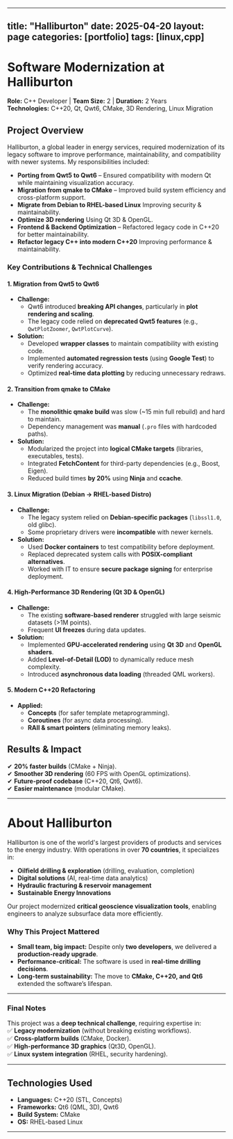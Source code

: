 
---
title: "Halliburton"
date: 2025-04-20
layout: page
categories: [portfolio]
tags: [linux,cpp]
---

# **Software Modernization at Halliburton**

**Role:** C++ Developer | **Team Size:** 2 | **Duration:** 2 Years  
**Technologies:** C++20, Qt, Qwt6, CMake, 3D Rendering, Linux Migration  

## **Project Overview**  

Halliburton, a global leader in energy services, required modernization of its legacy software to improve performance, maintainability, and compatibility with newer systems. My responsibilities included:  
- **Porting from Qwt5 to Qwt6** – Ensured compatibility with modern Qt while maintaining visualization accuracy.  
- **Migration from qmake to CMake** – Improved build system efficiency and cross-platform support.  
- **Migrate from Debian to RHEL-based Linux** Improving security & maintainability.  
- **Optimize 3D rendering** Using Qt 3D & OpenGL.  
- **Frontend & Backend Optimization** – Refactored legacy code in C++20 for better maintainability.  
- **Refactor legacy C++ into modern C++20** Improving performance & maintainability.  

### **Key Contributions & Technical Challenges**  

#### **1. Migration from Qwt5 to Qwt6**  
- **Challenge:**  
  - Qwt6 introduced **breaking API changes**, particularly in **plot rendering and scaling**.  
  - The legacy code relied on **deprecated Qwt5 features** (e.g., `QwtPlotZoomer`, `QwtPlotCurve`).  
- **Solution:**  
  - Developed **wrapper classes** to maintain compatibility with existing code.  
  - Implemented **automated regression tests** (using **Google Test**) to verify rendering accuracy.  
  - Optimized **real-time data plotting** by reducing unnecessary redraws.  

#### **2. Transition from qmake to CMake**  
- **Challenge:**  
  - The **monolithic qmake build** was slow (~15 min full rebuild) and hard to maintain.  
  - Dependency management was **manual** (`.pro` files with hardcoded paths).  
- **Solution:**  
  - Modularized the project into **logical CMake targets** (libraries, executables, tests).  
  - Integrated **FetchContent** for third-party dependencies (e.g., Boost, Eigen).  
  - Reduced build times **by 20%** using **Ninja** and **ccache**.  

#### **3. Linux Migration (Debian → RHEL-based Distro)**  
- **Challenge:**  
  - The legacy system relied on **Debian-specific packages** (`libssl1.0`, old glibc).  
  - Some proprietary drivers were **incompatible** with newer kernels.  
- **Solution:**  
  - Used **Docker containers** to test compatibility before deployment.  
  - Replaced deprecated system calls with **POSIX-compliant alternatives**.  
  - Worked with IT to ensure **secure package signing** for enterprise deployment.  

#### **4. High-Performance 3D Rendering (Qt 3D & OpenGL)**  
- **Challenge:**  
  - The existing **software-based renderer** struggled with large seismic datasets (>1M points).  
  - Frequent **UI freezes** during data updates.  
- **Solution:**  
  - Implemented **GPU-accelerated rendering** using **Qt 3D** and **OpenGL shaders**.  
  - Added **Level-of-Detail (LOD)** to dynamically reduce mesh complexity.  
  - Introduced **asynchronous data loading** (threaded QML workers).  

#### **5. Modern C++20 Refactoring**  
- **Applied:**  
  - **Concepts** (for safer template metaprogramming).  
  - **Coroutines** (for async data processing).  
  - **RAII & smart pointers** (eliminating memory leaks).  

## **Results & Impact**  
✔ **20% faster builds** (CMake + Ninja).  
✔ **Smoother 3D rendering** (60 FPS with OpenGL optimizations).  
✔ **Future-proof codebase** (C++20, Qt6, Qwt6).  
✔ **Easier maintenance** (modular CMake).  

---  

# **About Halliburton**  

Halliburton is one of the world's largest providers of products and services to the energy industry. With operations in over **70 countries**, it specializes in:

- **Oilfield drilling & exploration**  (drilling, evaluation, completion) 
- **Digital solutions** (AI, real-time data analytics)  
- **Hydraulic fracturing & reservoir management**  
- **Sustainable Energy Innovations**  

Our project modernized **critical geoscience visualization tools**, enabling engineers to analyze subsurface data more efficiently.  

### **Why This Project Mattered**  
- **Small team, big impact:** Despite only **two developers**, we delivered a **production-ready upgrade**.  
- **Performance-critical:** The software is used in **real-time drilling decisions**.  
- **Long-term sustainability:** The move to **CMake, C++20, and Qt6** extended the software’s lifespan.  

---  

### **Final Notes**  
This project was a **deep technical challenge**, requiring expertise in:  
✅ **Legacy modernization** (without breaking existing workflows).  
✅ **Cross-platform builds** (CMake, Docker).  
✅ **High-performance 3D graphics** (Qt3D, OpenGL).  
✅ **Linux system integration** (RHEL, security hardening).  

---  

## **Technologies Used**  
- **Languages:** C++20 (STL, Concepts)  
- **Frameworks:** Qt6 (QML, 3D), Qwt6  
- **Build System:** CMake  
- **OS:** RHEL-based Linux  

---  
